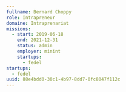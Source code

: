 ```yaml
---
fullname: Bernard Choppy
role: Intrapreneur
domaine: Intraprenariat
missions:
  - start: 2019-06-18
    end: 2021-12-31
    status: admin
    employer: minint
    startups:
      - fedel
startups:
  - fedel
uuid: 88e4bdd0-30c1-4b97-8dd7-0fc8047f112c
---
```

